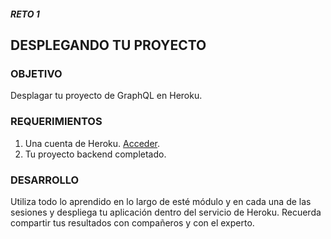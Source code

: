 ##### RETO 1
## DESPLEGANDO TU PROYECTO

### OBJETIVO
Desplagar tu proyecto de GraphQL en Heroku.

### REQUERIMIENTOS
1. Una cuenta de Heroku. [Acceder](https://id.heroku.com/login).
2. Tu proyecto backend completado.

### DESARROLLO
Utiliza todo lo aprendido en lo largo de esté módulo y en cada una de las sesiones y despliega tu aplicación dentro del servicio de Heroku. Recuerda compartir tus resultados con compañeros y con el experto.
